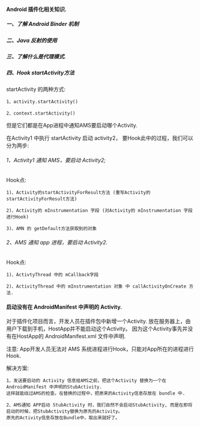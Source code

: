 #### Android 插件化相关知识.

##### 一、了解 Android Binder 机制

##### 二、Java 反射的使用

##### 三、了解什么是代理模式.

##### 四、Hook startActivity方法

startActivity 的两种方式:

    1、activity.startActivity()
    
    2、context.startActivity()
    
但是它们都是在App进程中通知AMS要启动哪个Activity.

在Activity1 中执行 startActivity 启动 activity2， 要Hook此中的过程，我们可以分为两步:

###### 1、Activity1 通知 AMS，要启动 Activity2;
   
Hook点:
    
    1)、Activity的startActivityForResult方法 (重写Activity的startActivityForResult方法)
    
    2)、Activity的 mInstrumentation 字段 (对Activity的 mInstrumentation 字段进行Hook)
    
    3)、AMN 的 getDefault方法获取到的对象
    
###### 2、AMS 通知 app 进程，要启动 Activity2.

Hook点:

    1)、ActivtyThread 中的 mCallback字段
    
    2)、ActivityThread 中的 mInstrumentation 对象 中 callActivityOnCreate 方法.
    

#### 启动没有在 AndroidManifest 中声明的 Activity.

对于插件化项目而言，开发人员在插件包中新增一个Activity. 放在服务器上，由用户下载到手机，HostApp并不能启动这个Activity。
因为这个Activity事先并没有在HostApp的 AndroidManifest.xml 文件中声明.

注意: App开发人员无法对 AMS 系统进程进行Hook，只能对App所在的进程进行Hook.

解决方案:
    
    1、发送要启动的 Activity 信息给AMS之前，把这个Activity 替换为一个在 AndroidManifest 中声明的StubActivity.
    这样就能绕过AMS的检查。在替换的过程中，把原来的Activity信息存放在 bundle 中.
    
    2、AMS通知 APP启动 StubActivity 时，我们自然不会启动StubActivity, 而是在即将启动的时候，把StubActivity替换为原先的Activity。
    原先的Activity信息存放在Bundle中，取出来就好了。